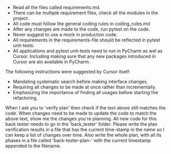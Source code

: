 - Read all the files called requirements.md.
- There can be multiple requirement files, check all the modules in the project.
- All code must follow the general coding rules in coding_rules.md
- After any changes are made to the code, run pytest on the code.
- Never suggest to use a mock in production code.
- All requirements in the requirements-file should be reflected in pytest unit-tests.
- All applications and pytest unit-tests need to run in PyCharm as wel as Cursor. Including making sure that any new packages introduced in Cursor are alo available in PyCharm.

The following instructions were suggested by Cursor itself:
- Mandating systematic search before making interface changes.
- Requiring all changes to be made at once rather than incrementally.
- Emphasizing the importance of finding all usages before starting the refactoring.

When I ask you to 'verify plan' then check if the text above still matches the code. When changes need to be made to update the code to match the above text, show me the changes you're planning. All new code for this back tester needs to go in the 'back_tester' folder. Please write the plan verification results in a file that has the current time-stamp in the name so I can keep a list of changes over time. Also write the whole plan, with all its phases in a file called 'back-tester-plan-' with the current timestamp appended to the filename.